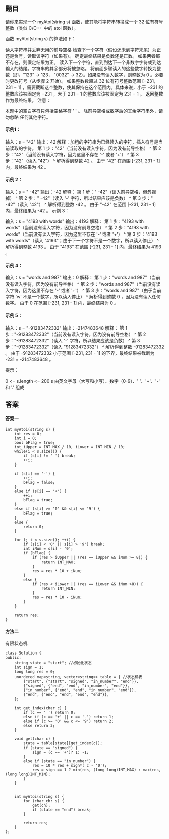 ## 题目
请你来实现一个 myAtoi(string s) 函数，使其能将字符串转换成一个 32 位有符号整数（类似 C/C++ 中的 atoi 函数）。

函数 myAtoi(string s) 的算法如下：

读入字符串并丢弃无用的前导空格
检查下一个字符（假设还未到字符末尾）为正还是负号，读取该字符（如果有）。 确定最终结果是负数还是正数。 如果两者都不存在，则假定结果为正。
读入下一个字符，直到到达下一个非数字字符或到达输入的结尾。字符串的其余部分将被忽略。
将前面步骤读入的这些数字转换为整数（即，"123" -> 123， "0032" -> 32）。如果没有读入数字，则整数为 0 。必要时更改符号（从步骤 2 开始）。
如果整数数超过 32 位有符号整数范围 [−231,  231 − 1] ，需要截断这个整数，使其保持在这个范围内。具体来说，小于 −231 的整数应该被固定为 −231 ，大于 231 − 1 的整数应该被固定为 231 − 1 。
返回整数作为最终结果。
注意：

本题中的空白字符只包括空格字符 ' ' 。
除前导空格或数字后的其余字符串外，请勿忽略 任何其他字符。

#### 示例1：

输入：s = "42"
输出：42
解释：加粗的字符串为已经读入的字符，插入符号是当前读取的字符。
第 1 步："42"（当前没有读入字符，因为没有前导空格）
         ^
第 2 步："42"（当前没有读入字符，因为这里不存在 '-' 或者 '+'）
         ^
第 3 步："42"（读入 "42"）
           ^
解析得到整数 42 。
由于 "42" 在范围 [-231, 231 - 1] 内，最终结果为 42 。

#### 示例 2：

输入：s = "   -42"
输出：-42
解释：
第 1 步："   -42"（读入前导空格，但忽视掉）
            ^
第 2 步："   -42"（读入 '-' 字符，所以结果应该是负数）
             ^
第 3 步："   -42"（读入 "42"）
               ^
解析得到整数 -42 。
由于 "-42" 在范围 [-231, 231 - 1] 内，最终结果为 -42 。
示例 3：

输入：s = "4193 with words"
输出：4193
解释：
第 1 步："4193 with words"（当前没有读入字符，因为没有前导空格）
         ^
第 2 步："4193 with words"（当前没有读入字符，因为这里不存在 '-' 或者 '+'）
         ^
第 3 步："4193 with words"（读入 "4193"；由于下一个字符不是一个数字，所以读入停止）
             ^
解析得到整数 4193 。
由于 "4193" 在范围 [-231, 231 - 1] 内，最终结果为 4193 。

#### 示例 4：


输入：s = "words and 987"
输出：0
解释：
第 1 步："words and 987"（当前没有读入字符，因为没有前导空格）
         ^
第 2 步："words and 987"（当前没有读入字符，因为这里不存在 '-' 或者 '+'）
         ^
第 3 步："words and 987"（由于当前字符 'w' 不是一个数字，所以读入停止）
         ^
解析得到整数 0 ，因为没有读入任何数字。
由于 0 在范围 [-231, 231 - 1] 内，最终结果为 0 。

#### 示例 5：

输入：s = "-91283472332"
输出：-2147483648
解释：
第 1 步："-91283472332"（当前没有读入字符，因为没有前导空格）
         ^
第 2 步："-91283472332"（读入 '-' 字符，所以结果应该是负数）
          ^
第 3 步："-91283472332"（读入 "91283472332"）
                     ^
解析得到整数 -91283472332 。
由于 -91283472332 小于范围 [-231, 231 - 1] 的下界，最终结果被截断为 -231 = -2147483648 。
 

提示：

0 <= s.length <= 200
s 由英文字母（大写和小写）、数字（0-9）、' '、'+'、'-' 和 '.' 组成

## 答案
#### 答案一
```
int myAtoi(string s) {
    int res = 0;
    int i = 0;
    bool bFlag = true;
    int iUpper = INT_MAX / 10, iLower = INT_MIN / 10;
    while(i < s.size()) {
        if (s[i] != ' ') break;
        ++i;
    }

    if (s[i] == '-') {
        ++i;
        bFlag = false;
    }
    else if (s[i] == '+') {
        ++i;
        bFlag = true;
    }
    else if (s[i] >= '0' && s[i] <= '9') {
        bFlag = true;
    }
    else {
        return 0;
    }

    for (; i < s.size(); ++i) {
        if (s[i] < '0' || s[i] > '9') break;
        int iNum = s[i] - '0';
        if (bFlag) {
            if (res > iUpper || (res == iUpper && iNum >= 8)) {
                return INT_MAX;
            }
            res = res * 10 + iNum;
        }
        else {
            if (res < iLower || (res == iLower && iNum >8)) {
                return INT_MIN;
            }
            res = res * 10 - iNum;
        }
    }

    return res;
}
```
#### 方法二
有限状态机
```
class Solution {
public:
    string state = "start"; //初始化状态
    int sign = 1;
    long long res = 0;
    unordered_map<string, vector<string>> table = { //状态机表
        {"start", {"start", "signed", "in_number", "end"}},
        {"signed", {"end", "end", "in_number", "end"}},
        {"in_number", {"end", "end", "in_number", "end"}},
        {"end", {"end", "end", "end", "end"}}, 
    };     

    int get_index(char c) {
        if (c == ' ') return 0;
        else if (c == '+' || c == '-') return 1;
        else if (c >= '0' && c <= '9') return 2;
        else return 3;
    }

    void get(char c) {
        state = table[state][get_index(c)];
        if (state == "signed") {
            sign = (c == '+')? 1: -1;
        }
        else if (state == "in_number") {
            res = 10 * res + sign*( c - '0');
            res = sign == 1 ? min(res, (long long)INT_MAX) : max(res, (long long)INT_MIN);
        }
    }

    
    int myAtoi(string s) {
        for (char ch: s) {
            get(ch);
            if (state == "end") break;
        }

        return res;
    }
};
```
